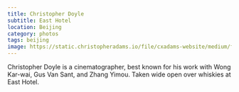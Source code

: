 ```yaml
---
title: Christopher Doyle
subtitle: East Hotel
location: Beijing
category: photos
tags: beijing
image: https://static.christopheradams.io/file/cxadams-website/medium/flickr/8400/8699512236_ae449847b2_k_d.jpg
---
```


Christopher Doyle is a cinematographer, best known for his work with Wong
Kar-wai, Gus Van Sant, and Zhang Yimou. Taken wide open over whiskies at East
Hotel.
